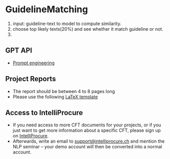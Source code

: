 # GuidelineMatching

1. input: guideline-text to model to compute similarity.
2. choose top likely texts(20%) and see whether it match guideline or not.
3. 


## GPT API
* [Prompt engineering](https://platform.openai.com/docs/guides/prompt-engineering#tactic-use-embeddings-based-search-to-implement-efficient-knowledge-retrieval)

## Project Reports
* The report should be between 4 to 8 pages long
* Please use the following [LaTeX template](https://www.overleaf.com/latex/templates/project-report/jpzczmpsdzwm)


## Access to IntelliProcure
* If you need access to more CFT documents for your projects, or if you just want to get more information about a specific CFT, please sign up on [IntelliProcure](https://intelliprocure.ch/signup).
* Afterwards, write an email to support@intelliprocure.ch and mention the NLP seminar – your demo account will then be converted into a normal account.
